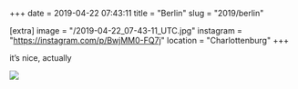 +++
date = 2019-04-22 07:43:11
title = "Berlin"
slug = "2019/berlin"

[extra]
image = "/2019-04-22_07-43-11_UTC.jpg"
instagram = "https://instagram.com/p/BwjMM0-FQ7j"
location = "Charlottenburg"
+++

it’s nice, actually

<img src="/2019-04-22_07-43-11_UTC.jpg" />
